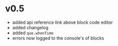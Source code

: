 v0.5
===
- added api reference link above block code editor
- added changelog
- added `que.whenTime`
- errors now logged to the console's of blocks
